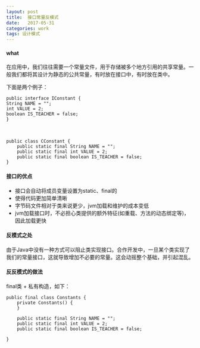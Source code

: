 ```yaml
---
layout: post
title:  接口常量反模式
date:   2017-05-31
categories: work
tags: 设计模式
---
```

 
#### what ####

在应用中，我们往往需要一个常量文件，用于存储被多个地方引用的共享常量。一般我们都将其设计为静态的公共常量，有时放在接口中，有时放在类中。<br>

下面是两个例子：

	public interface IConstant {
	String NAME = "";
	int VALUE = 2;
	boolean IS_TEACHER = false;
	}	

<br>
	
	public class CConstant {
		public static final String NAME = "";
		public static final int VALUE = 2;
		public static final boolean IS_TEACHER = false;
	}

#### 接口的优点 ####

- 接口会自动将成员变量设置为static、final的
- 使得代码更加简单清晰
- 字节码文件相对于类来说更少，jvm加载和维护的成本变低
- jvm加载接口时，不必担心类提供的额外特征(如重载、方法的动态绑定等)，因此加载更快

#### 反模式之处 ####

由于Java中没有一种方式可以阻止类实现接口。合作开发中，一旦某个类实现了我们的常量接口，这就导致增加不必要的常量。这会动摇整个基础，并引起混乱。

#### 反反模式的做法 ####

final类 + 私有构造，如下：<br>
	
	public final class Constants {
		private Constants() {
		}
	
		public static final String NAME = "";
		public static final int VALUE = 2;
		public static final boolean IS_TEACHER = false;
	
	}
